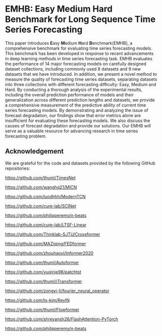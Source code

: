 # EMHB: Easy Medium Hard Benchmark for Long Sequence Time Series Forecasting
 
This paper introduces **E**asy **M**edium **H**ard **B**enchmark(EMHB), a comprehensive benchmark for evaluating time series forecasting models. This benchmark has been developed in response to recent advancements in deep learning methods in time series forecasting task. EMHB evaluates the performance of 14 major forecasting models on carefully designed dataset collections, including commonly used 8 datasets and 9 new datasets that we have introduced. In addition, we present a novel method to measure the quality of forecasting time series datasets, separating datasets into three collections with different forecasting difficulty: Easy, Medium and Hard. By conducting a thorough analysis of the experimental results, including the overall prediction performance of models and their generalization across different prediction lengths and datasets, we provide a comprehensive measurement of the predictive ability of current time series forecasting models. By demonstrating and analyzing the issue of forecast degradation, our findings show that error metrics alone are insufficient for evaluating these forecasting models. We also discuss the causes of forecast degradation and provide our solutions. Our EMHB will serve as a valuable resource for advancing research in time series forecasting problem.

## Acknowledgement
We are grateful for the code and datasets provided by the following GitHub repositories:

https://github.com/thuml/TimesNet

https://github.com/wanghq21/MICN

https://github.com/luodhhh/ModernTCN

https://github.com/cure-lab/SCINet

https://github.com/philipperemy/n-beats

https://github.com/cure-lab/LTSF-Linear

https://github.com/Thinklab-SJTU/Crossformer

https://github.com/MAZiqing/FEDformer

https://github.com/zhouhaoyi/Informer2020

https://github.com/thuml/Autoformer

https://github.com/yuqinie98/patchtst

https://github.com/thuml/iTransformer

https://github.com/zongyi-li/fourier_neural_operator

https://github.com/ts-kim/RevIN

https://github.com/thuml/Flowformer

https://github.com/shreyansh26/FlashAttention-PyTorch

https://github.com/philipperemy/n-beats

